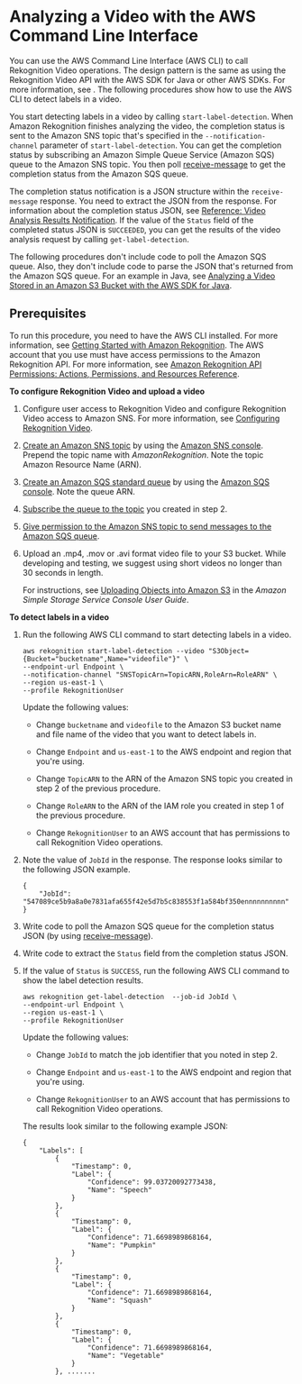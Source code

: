 # Analyzing a Video with the AWS Command Line Interface<a name="video-cli-commands"></a>

You can use the AWS Command Line Interface \(AWS CLI\) to call Rekognition Video operations\. The design pattern is the same as using the Rekognition Video API with the AWS SDK for Java or other AWS SDKs\. For more information, see [](video.md#video-api-overview)\. The following procedures show how to use the AWS CLI to detect labels in a video\.

You start detecting labels in a video by calling `start-label-detection`\. When Amazon Rekognition finishes analyzing the video, the completion status is sent to the Amazon SNS topic that's specified in the `--notification-channel` parameter of `start-label-detection`\. You can get the completion status by subscribing an Amazon Simple Queue Service \(Amazon SQS\) queue to the Amazon SNS topic\. You then poll [receive\-message](http://docs.aws.amazon.com/cli/latest/reference/sqs/receive-message.html) to get the completion status from the Amazon SQS queue\.

The completion status notification is a JSON structure within the `receive-message` response\. You need to extract the JSON from the response\. For information about the completion status JSON, see [Reference: Video Analysis Results Notification](video-notification-payload.md)\. If the value of the `Status` field of the completed status JSON is `SUCCEEDED`, you can get the results of the video analysis request by calling `get-label-detection`\.

The following procedures don't include code to poll the Amazon SQS queue\. Also, they don't include code to parse the JSON that's returned from the Amazon SQS queue\. For an example in Java, see [Analyzing a Video Stored in an Amazon S3 Bucket with the AWS SDK for Java](video-analyzing-with-sqs.md)\. 

## Prerequisites<a name="video-prerequisites"></a>

To run this procedure, you need to have the AWS CLI installed\. For more information, see [Getting Started with Amazon Rekognition](getting-started.md)\. The AWS account that you use must have access permissions to the Amazon Rekognition API\. For more information, see [Amazon Rekognition API Permissions: Actions, Permissions, and Resources Reference](api-permissions-reference.md)\. 

**To configure Rekognition Video and upload a video**

1. Configure user access to Rekognition Video and configure Rekognition Video access to Amazon SNS\. For more information, see [Configuring Rekognition Video](api-video-roles.md)\.

1. [Create an Amazon SNS topic](http://docs.aws.amazon.com/sns/latest/dg/CreateTopic.html) by using the [Amazon SNS console](https://console.aws.amazon.com/sns/v2/home)\. Prepend the topic name with *AmazonRekognition*\. Note the topic Amazon Resource Name \(ARN\)\. 

1. [Create an Amazon SQS standard queue](http://docs.aws.amazon.com/AWSSimpleQueueService/latest/SQSDeveloperGuide/sqs-create-queue.html) by using the [Amazon SQS console](https://console.aws.amazon.com/sqs/)\. Note the queue ARN\.

1. [Subscribe the queue to the topic](http://docs.aws.amazon.com/AWSSimpleQueueService/latest/SQSDeveloperGuide/sqs-subscribe-queue-sns-topic.html) you created in step 2\.

1. [Give permission to the Amazon SNS topic to send messages to the Amazon SQS queue](http://docs.aws.amazon.com/sns/latest/dg/SendMessageToSQS.html#SendMessageToSQS.sqs.permissions)\.

1. Upload an \.mp4, \.mov or \.avi format video file to your S3 bucket\. While developing and testing, we suggest using short videos no longer than 30 seconds in length\.

   For instructions, see [Uploading Objects into Amazon S3](http://docs.aws.amazon.com/AmazonS3/latest/user-guide/UploadingObjectsintoAmazonS3.html) in the *Amazon Simple Storage Service Console User Guide*\.

**To detect labels in a video**

1. Run the following AWS CLI command to start detecting labels in a video\.

   ```
   aws rekognition start-label-detection --video "S3Object={Bucket="bucketname",Name="videofile"}" \
   --endpoint-url Endpoint \
   --notification-channel "SNSTopicArn=TopicARN,RoleArn=RoleARN" \
   --region us-east-1 \
   --profile RekognitionUser
   ```

   Update the following values:

   + Change `bucketname` and `videofile` to the Amazon S3 bucket name and file name of the video that you want to detect labels in\.

   + Change `Endpoint` and `us-east-1` to the AWS endpoint and region that you're using\.

   + Change `TopicARN` to the ARN of the Amazon SNS topic you created in step 2 of the previous procedure\.

   + Change `RoleARN` to the ARN of the IAM role you created in step 1 of the previous procedure\.

   + Change `RekognitionUser` to an AWS account that has permissions to call Rekognition Video operations\.

1. Note the value of `JobId` in the response\. The response looks similar to the following JSON example\.

   ```
   {
       "JobId": "547089ce5b9a8a0e7831afa655f42e5d7b5c838553f1a584bf350ennnnnnnnnn"
   }
   ```

1. Write code to poll the Amazon SQS queue for the completion status JSON \(by using [receive\-message](http://docs.aws.amazon.com/cli/latest/reference/sqs/receive-message.html)\)\.

1. Write code to extract the `Status` field from the completion status JSON\.

1. If the value of `Status` is `SUCCESS`, run the following AWS CLI command to show the label detection results\.

   ```
   aws rekognition get-label-detection  --job-id JobId \
   --endpoint-url Endpoint \
   --region us-east-1 \
   --profile RekognitionUser
   ```

   Update the following values:

   + Change `JobId` to match the job identifier that you noted in step 2\.

   + Change `Endpoint` and `us-east-1` to the AWS endpoint and region that you're using\.

   + Change `RekognitionUser` to an AWS account that has permissions to call Rekognition Video operations\.

   The results look similar to the following example JSON:

   ```
   {
       "Labels": [
           {
               "Timestamp": 0,
               "Label": {
                   "Confidence": 99.03720092773438,
                   "Name": "Speech"
               }
           },
           {
               "Timestamp": 0,
               "Label": {
                   "Confidence": 71.6698989868164,
                   "Name": "Pumpkin"
               }
           },
           {
               "Timestamp": 0,
               "Label": {
                   "Confidence": 71.6698989868164,
                   "Name": "Squash"
               }
           },
           {
               "Timestamp": 0,
               "Label": {
                   "Confidence": 71.6698989868164,
                   "Name": "Vegetable"
               }
           }, .......
   ```